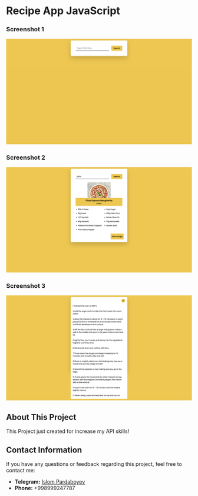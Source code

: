 # Recipe App JavaScript

### Screenshot 1
 ![Screenshot](img/screenshot1.png)

### Screenshot 2
 ![Screenshot](img/screenshot2.png)

### Screenshot 3
 ![Screenshot](img/screenshot3.png)

## About This Project

This Project just created for increase my API skills!

## Contact Information

If you have any questions or feedback regarding this project, feel free to contact me:

- **Telegram:** [Islom Pardaboyev](https://t.me/IslomPardaboyev)
- **Phone:** +998999247787